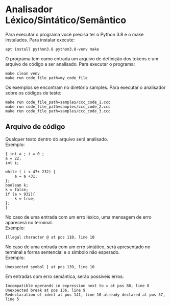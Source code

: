 # Analisador Léxico/Sintático/Semântico

Para executar o programa você precisa ter o Python 3.8 e o make instalados. Para instalar execute:
```
apt install python3.8 python3.8-venv make
```

O programa tem como entrada um arquivo de definição dos tokens e um arquivo de código a ser analisado. Para executar o programa:
```
make clean venv
make run code_file_path=my_code_file
```

Os exemplos se encontram no diretório samples. Para executar o analisador sobre os códigos de teste:
```
make run code_file_path=samples/ccc_code_1.ccc
make run code_file_path=samples/ccc_code_2.ccc
make run code_file_path=samples/ccc_code_3.ccc
```

## Arquivo de código
Qualquer texto dentro do arquivo será analisado.\
Exemplo:
```
{ int a ; i = 0 ;
a = 22; 
int i; 

while ( i < 47+ 232) {
    a = a +31;
};
boolean k;
k = false;
if (a > 932){
    k = true;
};
}

```

No caso de uma entrada com um erro léxico, uma mensagem de erro aparecerá no terminal.\
Exemplo:
```
Illegal character @ at pos 110, line 10
```
No caso de uma entrada com um erro sintático, será apresentado no terminal a forma sentencial e o símbolo não esperado.\
Exemplo:
```
Unexpected symbol } at pos 139, line 10
```
Em entradas com erro semântica, serão possíveis erros:
```
Incompatible operands in expression next to = at pos 88, line 8
Unexpected break at pos 136, line 9
Redeclaration of ident at pos 141, line 10 already declared at pos 57, line 5
```
